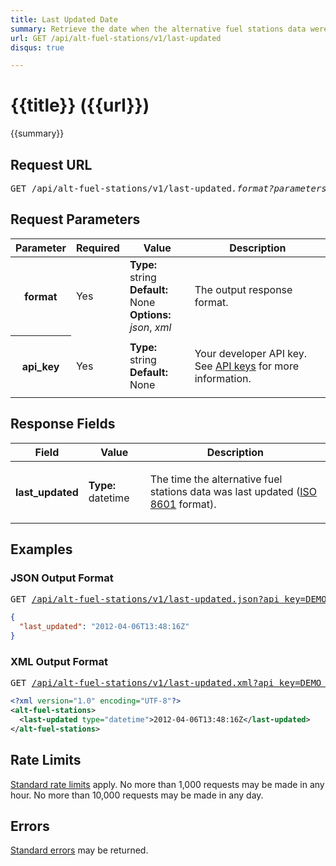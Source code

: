 ```yaml
---
title: Last Updated Date
summary: Retrieve the date when the alternative fuel stations data were last updated.
url: GET /api/alt-fuel-stations/v1/last-updated
disqus: true

---
```


# {{title}} <span class="url">({{url}})</span>
{{summary}}

<ul id="toc"></ul>

## Request URL

<pre>GET /api/alt-fuel-stations/v1/last-updated<em>.format?parameters</em></pre>

## Request Parameters

<table border="0" cellpadding="0" cellspacing="0" class="doc-parameters">
  <thead>
    <tr>
      <th class="doc-parameters-name" scope="col">Parameter</th>
      <th class="doc-parameters-required" scope="col">Required</th>
      <th class="doc-parameters-value" scope="col">Value</th>
      <th class="doc-parameters-description" scope="col">Description</th>
    </tr>
  </thead>
  <tbody>
    <tr>
      <th class="doc-parameter-name" scope="row">format</th>
      <td class="doc-parameter-required">Yes</td>
      <td class="doc-parameter-value">
        <div class="doc-parameter-value-field">
          <strong>Type:</strong> string
        </div>
        <div class="doc-parameter-value-field">
          <strong>Default:</strong> None
        </div>
        <div class="doc-parameter-value-field">
          <strong>Options:</strong> <em>json</em>, <em>xml</em>
        </div>
      </td>
      <td class="doc-parameter-description">
        <p>The output response format.</p>
      </td>
    </tr>
    <tr>
      <th class="doc-parameter-name" scope="row">api_key</th>
      <td class="doc-parameter-required">Yes</td>
      <td class="doc-parameter-value">
        <div class="doc-parameter-value-field">
          <strong>Type:</strong> string
        </div>
        <div class="doc-parameter-value-field">
          <strong>Default:</strong> None
        </div>
      </td>
      <td class="doc-parameter-description">
        <p>Your developer API key. See <a href="/docs/api-key/">API keys</a> for more information.</p>
      </td>
    </tr>
  </tbody>
</table>

## Response Fields

<table border="0" cellpadding="0" cellspacing="0" class="doc-parameters">
  <thead>
    <tr>
      <th class="doc-parameters-name" scope="col">Field</th>
      <th class="doc-parameters-value" scope="col">Value</th>
      <th class="doc-parameters-description" scope="col">Description</th>
    </tr>
  </thead>
  <tbody>
    <tr>
      <th class="doc-parameter-name" scope="row">last_updated</th>
      <td class="doc-parameter-value">
        <div class="doc-parameter-value-field">
          <strong>Type:</strong> datetime
        </div>
        <div class="doc-parameter-value-field"></div>
      </td>
      <td class="doc-parameter-description">
        <p>The time the alternative fuel stations data was last updated (<a href="http://en.wikipedia.org/wiki/ISO_8601">ISO 8601</a> format).</p>
      </td>
    </tr>
  </tbody>
</table>

## Examples

### JSON Output Format

<pre>GET <a href="http://api.data.gov/nrel/alt-fuel-stations/v1/last-updated.json?api_key=DEMO_KEY">/api/alt-fuel-stations/v1/last-updated.json?api_key=DEMO_KEY</a></pre>

```json
{
  "last_updated": "2012-04-06T13:48:16Z"
}
```

### XML Output Format

<pre>GET <a href="http://api.data.gov/nrel/alt-fuel-stations/v1/last-updated.xml?api_key=DEMO_KEY">/api/alt-fuel-stations/v1/last-updated.xml?api_key=DEMO_KEY</a></pre>

```xml
<?xml version="1.0" encoding="UTF-8"?>
<alt-fuel-stations>
  <last-updated type="datetime">2012-04-06T13:48:16Z</last-updated>
</alt-fuel-stations>
```

## Rate Limits

[Standard rate limits](/docs/rate-limits) apply. No more than 1,000 requests may be made in any hour. No more than 10,000 requests may be made in any day.

## Errors

[Standard errors](/docs/errors) may be returned.
